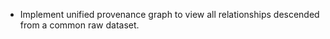 - Implement unified provenance graph to view all relationships descended from a common raw dataset.
